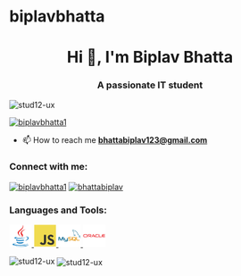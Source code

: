 # biplavbhatta
<h1 align="center">Hi 👋, I'm Biplav Bhatta</h1>
<h3 align="center">A passionate IT student</h3>

<p align="left"> <img src="https://komarev.com/ghpvc/?username=stud12-ux&label=Profile%20views&color=0e75b6&style=flat" alt="stud12-ux" /> </p>

<p align="left"> <a href="https://twitter.com/biplavbhatta1" target="blank"><img src="https://img.shields.io/twitter/follow/biplavbhatta1?logo=twitter&style=for-the-badge" alt="biplavbhatta1" /></a> </p>

- 📫 How to reach me **bhattabiplav123@gmail.com**

<h3 align="left">Connect with me:</h3>
<p align="left">
<a href="https://twitter.com/biplavbhatta1" target="blank"><img align="center" src="https://raw.githubusercontent.com/rahuldkjain/github-profile-readme-generator/master/src/images/icons/Social/twitter.svg" alt="biplavbhatta1" height="30" width="40" /></a>
<a href="https://instagram.com/bhattabiplav" target="blank"><img align="center" src="https://raw.githubusercontent.com/rahuldkjain/github-profile-readme-generator/master/src/images/icons/Social/instagram.svg" alt="bhattabiplav" height="30" width="40" /></a>
</p>

<h3 align="left">Languages and Tools:</h3>
<p align="left"> <a href="https://www.java.com" target="_blank" rel="noreferrer"> <img src="https://raw.githubusercontent.com/devicons/devicon/master/icons/java/java-original.svg" alt="java" width="40" height="40"/> </a> <a href="https://developer.mozilla.org/en-US/docs/Web/JavaScript" target="_blank" rel="noreferrer"> <img src="https://raw.githubusercontent.com/devicons/devicon/master/icons/javascript/javascript-original.svg" alt="javascript" width="40" height="40"/> </a> <a href="https://www.mysql.com/" target="_blank" rel="noreferrer"> <img src="https://raw.githubusercontent.com/devicons/devicon/master/icons/mysql/mysql-original-wordmark.svg" alt="mysql" width="40" height="40"/> </a> <a href="https://www.oracle.com/" target="_blank" rel="noreferrer"> <img src="https://raw.githubusercontent.com/devicons/devicon/master/icons/oracle/oracle-original.svg" alt="oracle" width="40" height="40"/> </a> </p>

<p><img align="left" src="https://github-readme-stats.vercel.app/api/top-langs?username=stud12-ux&show_icons=true&locale=en&layout=compact" alt="stud12-ux" /></p>

<p>&nbsp;<img align="center" src="https://github-readme-stats.vercel.app/api?username=stud12-ux&show_icons=true&locale=en" alt="stud12-ux" /></p>
